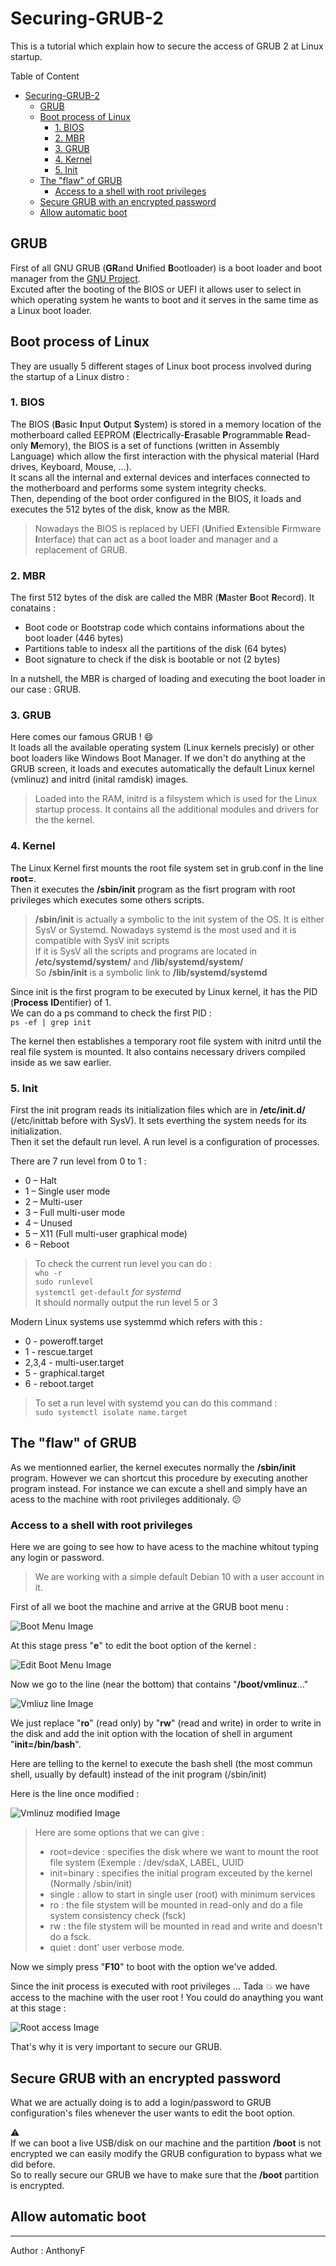 # Securing-GRUB-2

This is a tutorial which explain how to secure the access of GRUB 2 at Linux startup.

Table of Content

- [Securing-GRUB-2](#securing-grub-2)
  - [GRUB](#grub)
  - [Boot process of Linux](#boot-process-of-linux)
    - [1. BIOS](#1-bios)
    - [2. MBR](#2-mbr)
    - [3. GRUB](#3-grub)
    - [4. Kernel](#4-kernel)
    - [5. Init](#5-init)
  - [The "flaw" of GRUB](#the-flaw-of-grub)
    - [Access to a shell with root privileges](#access-to-a-shell-with-root-privileges)
  - [Secure GRUB with an encrypted password](#secure-grub-with-an-encrypted-password)
  - [Allow automatic boot](#allow-automatic-boot)

## GRUB

First of all GNU GRUB (**GR**and **U**nified **B**ootloader) is a boot loader and boot manager from the [GNU Project](https://www.gnu.org/).  
Excuted after the booting of the BIOS or UEFI it allows user to select in which operating system he wants to boot and it serves in the same time as a Linux boot loader.

## Boot process of Linux

They are usually 5 different stages of Linux boot process involved during the startup of a Linux distro :

### 1. BIOS

The BIOS (**B**asic **I**nput **O**utput **S**ystem) is stored in a memory location of the motherboard called EEPROM (**E**lectrically-**E**rasable **P**rogrammable **R**ead-only **M**emory), the BIOS is a set of functions (written in Assembly Language) which allow the first interaction with the physical material (Hard drives, Keyboard, Mouse, ...).  
It scans all the internal and external devices and interfaces connected to the motherboard and performs some system integrity checks.  
Then, depending of the boot order configured in the BIOS, it loads and executes the 512 bytes of the disk, know as the MBR.

> Nowadays the BIOS is replaced by UEFI (**U**nified **E**xtensible **F**irmware **I**nterface) that can act as a boot loader and manager and a replacement of GRUB.

### 2. MBR

The first 512 bytes of the disk are called the MBR (**M**aster **B**oot **R**ecord). It conatains :

- Boot code or Bootstrap code which contains informations about the boot loader (446 bytes)
- Partitions table to indesx all the partitions of the disk (64 bytes)
- Boot signature to check if the disk is bootable or not (2 bytes)

In a nutshell, the MBR is charged of loading and executing the boot loader in our case : GRUB.

### 3. GRUB

Here comes our famous GRUB ! :smile:  
It loads all the available operating system (Linux kernels precisly) or other boot loaders like Windows Boot Manager.
If we don't do anything at the GRUB screen, it loads and executes automatically the default Linux kernel (vmlinuz) and initrd (inital ramdisk) images.

> Loaded into the RAM, initrd is a filsystem which is used for the Linux startup process. It contains all the additional modules and drivers for the the kernel.

### 4. Kernel

The Linux Kernel first mounts the root file system set in grub.conf in the line **root=**.  
Then it executes the **/sbin/init** program as the fisrt program with root privileges which executes some others scripts.

> **/sbin/init** is actually a symbolic to the init system of the OS. It is either SysV or Systemd. Nowadays systemd is the most used  and it is compatible with SysV init scripts  
> If it is SysV all the scripts and programs are located in **/etc/systemd/system/** and **/lib/systemd/system/**  
> So **/sbin/init** is a symbolic link to **/lib/systemd/systemd**

Since init is the first program to be executed by Linux kernel, it has the PID (**Process** **ID**entifier) of 1.  
We can do a ps command to check the first PID :  
`ps -ef | grep init`

The kernel then establishes a temporary root file system with initrd until the real file system is mounted. It also contains necessary drivers compiled inside as we saw earlier.

### 5. Init

First the init program reads its initialization files which are in **/etc/init.d/** (/etc/inittab before with SysV). It sets everthing  the system needs for its initialization.  
Then it set the default run level. A run level is a configuration of processes.

There are 7 run level from 0 to 1 :

- 0 – Halt
- 1 – Single user mode
- 2 – Multi-user
- 3 – Full multi-user mode
- 4 – Unused
- 5 – X11 (Full multi-user graphical mode)
- 6 – Reboot

> To check the current run level you can do :  
> `who -r`  
> `sudo runlevel`  
> `systemctl get-default` *for systemd*  
> It should normally output the run level 5 or 3

Modern Linux systems use systemmd which refers with this :

- 0 - poweroff.target
- 1 - rescue.target
- 2,3,4 - multi-user.target
- 5 - graphical.target
- 6 - reboot.target

> To set a run level with systemd you can do this command :  
> `sudo systemctl isolate name.target`  

## The "flaw" of GRUB

As we mentionned earlier, the kernel executes normally the **/sbin/init** program. However we can shortcut this procedure by executing another program instead. For instance we can excute a shell and simply have an acess to the machine with root privileges additionaly. :confused:  

### Access to a shell with root privileges

Here we are going to see how to have acess to the machine whitout typing any login or password.  

> We are working with a simple default Debian 10 with a user account in it.

First of all we boot the machine and arrive at the GRUB boot menu :

![Boot Menu Image](/img/BootMenu.png "A very nice and simple Boot Menu")

At this stage press "**e**" to edit the boot option of the kernel :

![Edit Boot Menu Image](/img/EditBootMenu.png "Here we can't choose our favorite text editor xD")

Now we go to the line (near the bottom) that contains "**/boot/vmlinuz**..."

![Vmliuz line Image](/img/Vmlinuz.png "Here is our root for the file system ^^")

We just replace "**ro**" (read only) by "**rw**" (read and write) in order to write in the disk and add the init option with the location of shell in argument "**init=/bin/bash**".

Here are telling to the kernel to execute the bash shell (the most commun shell, usually by default) instead of the init program (/sbin/init)

Here is the line once modified :

![Vmlinuz modified Image](/img/Vmlinuz2.png "Just simple as that -.-")

> Here are some options that we can give :  
>
> - root=device : specifies the disk where we want to mount the root file system (Exemple : /dev/sdaX, LABEL, UUID
> - init=binary : specifies the initial program exceuted by the kernel (Normally /sbin/init)  
> - single : allow to start in single user (root) with minimum services  
> - ro : the file stystem will be mounted in read-only and do a file system consistency check (fsck)
> - rw : the file stystem will be mounted in read and write and doesn't do a fsck.
> - quiet : dont' user verbose mode.

Now we simply press "**F10**" to boot with the option we've added.

Since the init process is executed with root privileges ... Tada :boom: we have access to the machine with the user root ! You could do anaything you want at this stage :

![Root access Image](/img/Root.png "With great power comes great responsibility")

That's why it is very important to secure our GRUB.

## Secure GRUB with an encrypted password

What we are actually doing is to add a login/password to GRUB configuration's files whenever the user wants to edit the boot option.

:warning:  
If we can boot a live USB/disk on our machine and the partition **/boot** is not encrypted we can easily modify the GRUB configuration to bypass what we did before.  
So to really secure our GRUB we have to make sure that the **/boot** partition is encrypted.

## Allow automatic boot

___
Author : AnthonyF
